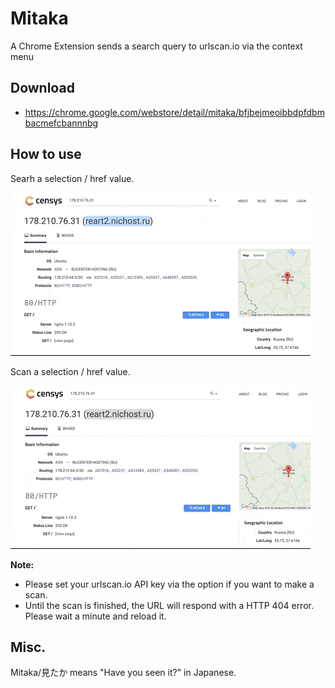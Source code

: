 # Mitaka

A Chrome Extension sends a search query to urlscan.io via the context menu

## Download

- https://chrome.google.com/webstore/detail/mitaka/bfjbejmeoibbdpfdbmbacmefcbannnbg

## How to use

Searh a selection / href value.

!["example"](/examples/1.gif "1.gif")

Scan a selection / href value.

!["example2"](/examples/2.gif "2.gif")

**Note:**

- Please set your urlscan.io API key via the option if you want to make a scan.
- Until the scan is finished, the URL will respond with a HTTP 404 error. Please wait a minute and reload it.

## Misc.

Mitaka/見たか means "Have you seen it?" in Japanese.
